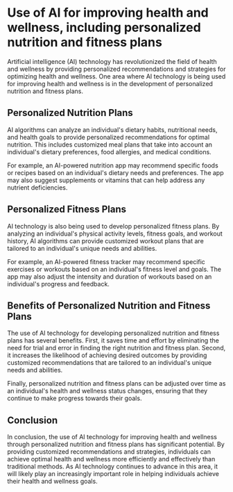 Use of AI for improving health and wellness, including personalized nutrition and fitness plans
=================================================================================================================================================

Artificial intelligence (AI) technology has revolutionized the field of health and wellness by providing personalized recommendations and strategies for optimizing health and wellness. One area where AI technology is being used for improving health and wellness is in the development of personalized nutrition and fitness plans.

Personalized Nutrition Plans
----------------------------

AI algorithms can analyze an individual's dietary habits, nutritional needs, and health goals to provide personalized recommendations for optimal nutrition. This includes customized meal plans that take into account an individual's dietary preferences, food allergies, and medical conditions.

For example, an AI-powered nutrition app may recommend specific foods or recipes based on an individual's dietary needs and preferences. The app may also suggest supplements or vitamins that can help address any nutrient deficiencies.

Personalized Fitness Plans
--------------------------

AI technology is also being used to develop personalized fitness plans. By analyzing an individual's physical activity levels, fitness goals, and workout history, AI algorithms can provide customized workout plans that are tailored to an individual's unique needs and abilities.

For example, an AI-powered fitness tracker may recommend specific exercises or workouts based on an individual's fitness level and goals. The app may also adjust the intensity and duration of workouts based on an individual's progress and feedback.

Benefits of Personalized Nutrition and Fitness Plans
----------------------------------------------------

The use of AI technology for developing personalized nutrition and fitness plans has several benefits. First, it saves time and effort by eliminating the need for trial and error in finding the right nutrition and fitness plan. Second, it increases the likelihood of achieving desired outcomes by providing customized recommendations that are tailored to an individual's unique needs and abilities.

Finally, personalized nutrition and fitness plans can be adjusted over time as an individual's health and wellness status changes, ensuring that they continue to make progress towards their goals.

Conclusion
----------

In conclusion, the use of AI technology for improving health and wellness through personalized nutrition and fitness plans has significant potential. By providing customized recommendations and strategies, individuals can achieve optimal health and wellness more efficiently and effectively than traditional methods. As AI technology continues to advance in this area, it will likely play an increasingly important role in helping individuals achieve their health and wellness goals.
